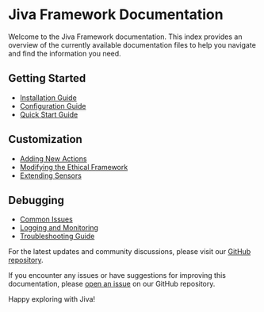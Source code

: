 # Jiva Framework Documentation

Welcome to the Jiva Framework documentation. This index provides an overview of the currently available documentation files to help you navigate and find the information you need.

## Getting Started

- [Installation Guide](getting-started/installation.md)
- [Configuration Guide](getting-started/configuration.md)
- [Quick Start Guide](getting-started/quick-start-guide.md)

## Customization

- [Adding New Actions](customization/adding-new-actions.md)
- [Modifying the Ethical Framework](customization/modifying-ethical-framework.md)
- [Extending Sensors](customization/extending-sensors.md)

## Debugging

- [Common Issues](debugging/common-issues.md)
- [Logging and Monitoring](debugging/logging-and-monitoring.md)
- [Troubleshooting Guide](debugging/troubleshooting-guide.md)

For the latest updates and community discussions, please visit our [GitHub repository](https://github.com/KarmaloopAI/Jiva).

If you encounter any issues or have suggestions for improving this documentation, please [open an issue](https://github.com/KarmaloopAI/Jiva/issues) on our GitHub repository.

Happy exploring with Jiva!
